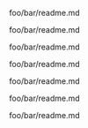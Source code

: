 foo/bar/readme.md

foo/bar/readme.md

foo/bar/readme.md

foo/bar/readme.md

foo/bar/readme.md

foo/bar/readme.md

foo/bar/readme.md